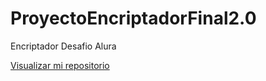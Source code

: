 # ProyectoEncriptadorFinal2.0
Encriptador Desafio Alura

<a href= "https://github.com/jdaniel9/ProyectoEncriptadorFinal2.0.git">Visualizar mi repositorio</a>

